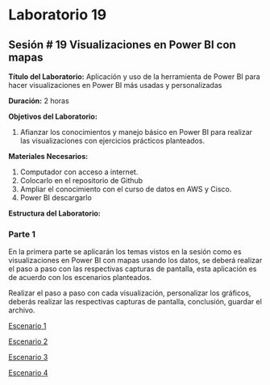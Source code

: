 # Laboratorio 19

## Sesión # 19 Visualizaciones en Power BI con mapas

**Título del Laboratorio:** Aplicación y uso de la herramienta de Power BI para hacer visualizaciones en Power BI más usadas y personalizadas

**Duración:** 2 horas

**Objetivos del Laboratorio:**

1. Afianzar los conocimientos y manejo básico en Power BI para realizar las visualizaciones con ejercicios prácticos planteados.

**Materiales Necesarios:**

1. Computador con acceso a internet.
2. Colocarlo en el repositorio de Github
3. Ampliar el conocimiento con el curso de datos en AWS y Cisco.
4. Power BI descargarlo

**Estructura del Laboratorio:**

### Parte 1

En la primera parte se aplicarán los temas vistos en la sesión como es visualizaciones en Power BI con mapas usando los datos, se deberá realizar el paso a paso con las respectivas capturas de pantalla, esta aplicación es de acuerdo con los escenarios planteados.

Realizar el paso a paso con cada visualización, personalizar los gráficos, deberás realizar las respectivas capturas de pantalla, conclusión, guardar el archivo.

[Escenario 1](lab19_1)

[Escenario 2](lab19_2)

[Escenario 3](lab19_3)

[Escenario 4](lab19_4)
